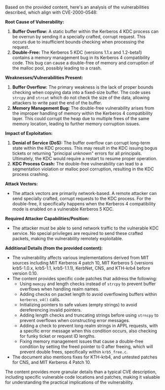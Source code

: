 Based on the provided content, here's an analysis of the vulnerabilities described, which align with CVE-2000-0548:

**Root Cause of Vulnerability:**

1.  **Buffer Overflow:** A static buffer within the Kerberos 4 KDC process can be overrun by sending it a specially crafted, corrupt request. This occurs due to insufficient bounds checking when processing the request.
2.  **Double-Free:** The Kerberos 5 KDC (versions 1.1.x and 1.2-beta1) contains a memory management bug in its Kerberos 4 compatibility code. This bug can cause a double-free of memory and corruption of the malloc pool, possibly leading to a crash.

**Weaknesses/Vulnerabilities Present:**

1.  **Buffer Overflow:** The primary weakness is the lack of proper bounds checking when copying data into a fixed-size buffer. The code uses `strcpy` and `strcat` which do not check the size of the data, allowing attackers to write past the end of the buffer.
2.  **Memory Management Bug:** The double-free vulnerability arises from the improper handling of memory within the Kerberos 4 compatibility layer. This could corrupt the heap due to multiple frees of the same memory location, leading to further memory corruption issues.

**Impact of Exploitation:**

1.  **Denial of Service (DoS):** The buffer overflow can corrupt long-term state within the KDC process. This may result in the KDC issuing bogus tickets or returning "principal unknown" errors for all principals. Ultimately, the KDC would require a restart to resume proper operation.
2.  **KDC Process Crash:** The double-free vulnerability can lead to a segmentation violation or malloc pool corruption, resulting in the KDC process crashing.

**Attack Vectors:**

*   The attack vectors are primarily network-based. A remote attacker can send specially crafted, corrupt requests to the KDC process. For the double-free, it specifically happens when the Kerberos 4 compatibility mode is enabled on a vulnerable Kerberos 5 KDC.

**Required Attacker Capabilities/Position:**

*   The attacker must be able to send network traffic to the vulnerable KDC service. No special privileges are required to send these crafted packets, making the vulnerability remotely exploitable.

**Additional Details (from the provided content):**

*   The vulnerability affects various implementations derived from MIT sources including MIT Kerberos 4 patch 10,  MIT Kerberos 5 (versions krb5-1.0.x, krb5-1.1, krb5-1.1.1), KerbNet, CNS, and KTH-krb4 before version 0.10.
*   The content provides specific code patches that address the following:
    *   Using `memcpy` and length checks instead of `strcpy` to prevent buffer overflows when handling realm names.
    *   Adding checks on packet length to avoid overflowing buffers within `kerberos_v4()` calls.
    *   Initializing pointers to safe values (empty strings) to avoid dereferencing invalid pointers.
    *   Adding length checks and truncating strings before using `strncpy` to prevent overflows when constructing error messages.
    *   Adding a check to prevent long realm strings in APPL requests, with a specific error message when this condition occurs, also checking for funky ticket or request ID lengths.
    *   Fixing memory management issues that cause a double-free condition by setting the freed pointer to 0 after freeing, which will prevent double frees, specifically within `krb5_free.c`.
*   The document also mentions fixes for KTH-krb4, and untested patches for CNS, and MIT Kerberos 4 Patch 10.

The content provides more granular details than a typical CVE description, including specific vulnerable code locations and patches, making it valuable for understanding the practical implications of the vulnerability.